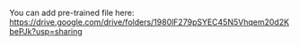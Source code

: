 You can add pre-trained file here: https://drive.google.com/drive/folders/1980lF279pSYEC45N5Vhqem20d2KbePJk?usp=sharing
